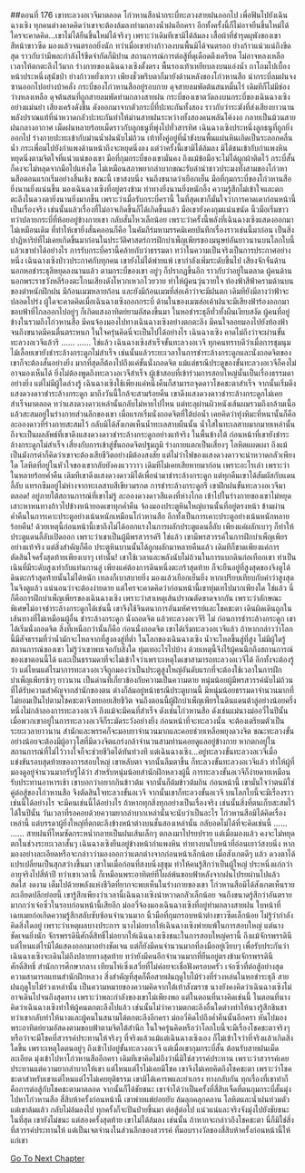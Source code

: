##ตอนที่ 176 เขาทะลวงอเวจีมาตลอด
โก่วหานสือนำกระบี่ทะลวงสายฝนออกไป เพื่อฟันไปยังเฉินฉางเซิง ทุกคนต่างคาดคิดว่าเขาจะต้องล้มลงท่ามกลางน้ำฝนอีกครา อีกทั้งครั้งนี้ก็ไม่อาจยืนขึ้นใหม่ได้ ใครจะคาดคิด...เขาไม่ได้ยืนขึ้นใหม่ได้จริงๆ เพราะว่าเดิมทีเขามิได้ล้มลง เสื้อผ้าที่ชำรุดผุพังของเขา สีหน้าขาวซีด มองแล้วจนตรอกยิ่งนัก ทว่าเมื่อเขาย่างก้าวลงบนพื้นมิได้จนตรอก ย่างก้าวแน่วแน่ถึงขีดสุด ราวกับว่ามีพละกำลังไร้ขีดจำกัดก็มิปาน
สถานการณ์การต่อสู้ที่ดุเดือดตึงเครียด ไม่อาจหลงเหลือเวลาให้ตกตะลึงไว้มาก ร่างกายของเฉินฉางเซิงตั้งตรง พื้นรองเท้าเหยียบลงบนแอ่งน้ำ ถาโถมไปเบื้องหน้าประหนึ่งสุนัขป่า ย่างก้าวหยั่งเทวา เพียงชั่วพริบตาก็มายังด้านหลังของโก่วหานสือ นำกระบี่ลมฝนจงซานออกไปอย่างบ้าคลั่ง
กระบี่ของโก่วหานสืออยู่รอบกาย ดุจสายลมพัดต้นสนหมื่นไร่ เดิมทีก็ไม่มีช่องว่างหลงเหลือ ดุจต้นสนที่ถูกสายลมพัดท่ามกลางสายฝน กระบี่ของเขาตวัดลงบนกระบี่ของเฉินฉางเซิงอย่างแม่นยำ เสียงเคร้งดังขึ้น ดังออกมาจากตัวกระบี่ที่ปะทะกันทั้งสอง ราวกับว่าระฆังที่ส่งเสียงยาวนาน
พลังปราณแท้ที่น่าหวาดกลัวปะทะกันทำให้ม่านสายฝนระหว่างทั้งสองคนพลันโค้งงอ กลายเป็นม้วนสายฝนกลางอากาศ เม็ดฝนหลายร้อยเม็ดราวกับลูกธนูที่พุ่งไปทั่วสารทิศ
เฉินฉางเซิงประหนึ่งลูกธนูที่ถูกยิ่งออกไป ร่างกายปะทะเข้ากับม่านน้ำฝนนับไม่ถ้วน เท้าทั้งคู่อยู่ที่น้ำขังบนพื้นแผ่นหินเกิดเป็นระลอกคลื่นน้ำ กระเพื่อมไปยังกำแพงด้านหน้าถึงจะหยุดนิ่งลง
แต่ว่าครั้งนี้เขามิได้ล้มลง มิได้ชนเข้ากับกำแพงหิน หยุดนิ่งตามจิตใจที่แน่วแน่ของเขา มือที่กุมกระบี่ของเขามั่นคง ถึงแม้ข้อมือจะไม่ได้ผูกผ้าติดไว้ กระบี่สั้นก็คงจะไม่หลุดจากมือไปแห่งใด ไม่เหมือนสภาพยากลำบากขณะรับลำนำชาวประมงทั้งสามของโก่วหานสือตอนแรกเริ่มอย่างสิ้นเชิง
ขณะนี้ เขาสงบนิ่ง จนถึงขนาดว่าเยือกเย็น
มือที่กุมกระบี่ของโก่วหานสือยิ่งนานยิ่งแน่นขึ้น มองเฉินฉางเซิงที่อยู่ตรงข้าม ท่าทางยิ่งนานยิ่งหนักอึ้ง ความรู้สึกไม่เข้าใจและตกตะลึงในดวงตายิ่งนานยิ่งมากขึ้น เพราะว่าเมื่อรับกระบี่ครานี้ ในที่สุดเขาก็มั่นใจว่าการคาดเดาก่อนหน้านี้เป็นเรื่องจริง เช่นนั้นแล้วเรื่องที่ไม่อาจเกิดขึ้นก็ได้เกิดขึ้นแล้ว
มือเขายังคงกุมแน่นขนัด นิ้วมือเริ่มขาว ทว่าปลายกระบี่ที่ห้อยอยู่ข้างกายเขา กลับสั่นไหวเล็กน้อย เพราะว่าครั้งนี้พลังที่เฉินฉางเซิงแสดงออกมาไม่เหมือนเดิม ที่ทำให้เขายิ่งสั่นคลอนก็คือ ในคัมภีร์มหามรรคมิเคยบันทึกเรื่องราวเช่นนี้มาก่อน เป็นสิ่งปาฏิหาริย์ที่ไม่เคยเกิดขึ้นมาก่อนในประวัติศาสตร์การฝึกบำเพ็ญเพียรของมนุษย์อันยาวนานบนโลกใบนี้ แล้วเขาทำได้อย่างไร
การรับกระบี่ครานี้คล้ายกับว่าธรรมดา ทว่าในความเป็นจริงเป็นการประกาศอย่างหนึ่ง
เฉินฉางเซิงป่าวประกาศกับทุกคน เขายังไม่ได้พ่ายแพ้ เขากำลังเพิ่มระดับขึ้นไป
เสียงจักจั่นด้านนอกหอชำระธุลีหยุดลงนานแล้ว ตามกระบี่ของเขา อยู่ๆ ก็ปรากฏขึ้นอีก ราวกับว่าอยู่ในตลาด ผู้คนด้านนอกพระราชวังหลีร้องตะโกนเสียงดังโหวกเหวกโวยวาย ทำให้ผู้คนวุ่นวายใจ
ท้องฟ้าสีฟ้าครามด้านบนของตำหนักฝึกฝน มีก้อนเมฆหลายก้อน และยังมีก้อนเมฆที่ส่อเค้าว่าจะมีฝนตก เดิมทียังมีลางว่าฟ้าจะปลอดโปร่ง ผู้ใดจะคาดคิดเมื่อเฉินฉางเซิงออกกระบี่ ด้านในของเมฆส่อเค้าฝนจะมีเสียงฟ้าร้องออกมา ขอบฟ้าที่ไกลออกไปอยู่ๆ ก็เกิดแสงอาทิตย์ยามอัสดงขึ้นมา
ในหอชำระธุลีทั่วทั้งผืนเงียบสงัด
ผู้คนที่อยู่ข้างในรวมถึงโก่วหานสือ มีคนจ้องมองไปทางเฉินฉางเซิงอย่างตกตะลึง มีคนใจลอยมองไปยังท้องฟ้า จนถึงขนาดมีคนตื่นตระหนก ในใจครุ่นคิดนี่จะเป็นไปได้อย่างไร
เฉินฉางเซิง คาดไม่ถึงว่าจะผ่านขั้นทะลวงอเวจีแล้วรึ
......
......
ใช่แล้ว เฉินฉางเซิงสำเร็จขั้นทะลวงอเวจี
ทุกคนทราบดีว่าเมื่อการชุมนุมไม้เลื้อยเขายังชำระล้างกระดูกไม่สำเร็จ เช่นนั้นแล้วระยะเวลาในการชำระล้างกระดูกและนั่งถอดจิตของเขาก็จะต้องสั้นอย่างยิ่ง มากที่สุดก็ต้องไปถึงแค่ขั้นนั่งถอดจิต แม้แต่ธรณีประตูของขั้นทะลวงอเวจีก็คงไม่อาจมองเห็นได้ ยิ่งไม่ต้องพูดถึงทะลวงอเวจีสำเร็จ ผู้เข้าสอบที่เข้าร่วมการสอบใหญ่นั้นเป็นเรื่องธรรมดาอย่างยิ่ง
แต่ไม่มีผู้ใดล่วงรู้ เฉินฉางเซิงใช้เพียงแค่หนึ่งคืนก็สามารถจุดดาวโชคชะตาสำเร็จ จากนั้นเริ่มดึงแสงดวงดาวชำระล้างกระดูก มาถึงวันนี้ใกล้จะสามร้อยคืน เขาดึงแสงดวงดาวชำระล้างกระดูกไม่เคยสำเร็จมาตลอด ทว่าแสงดวงดาวเหล่านั้นกลับไม่หายไปไหน แต่ทะลุผ่านผิวหนังเส้นผมรวมถึงกล้ามเนื้อ แล้วสะสมอยู่ในร่างกายส่วนลึกของเขา เมื่อแรกเริ่มนั่งถอดจิตที่ใต้บ่อน้ำ เคยคิดว่าทุ่งหิมะที่หนานั้นก็คือละอองดาวที่ร่างกายสะสมไว้ กลับมิได้สังเกตเห็นน้ำทะเลสาบผืนนั้น
น้ำใสในทะเลสาบมากมายเหล่านั้นถึงจะเป็นผลลัพธ์ที่เขาดึงแสงดวงดาวชำระล้างกระดูกอย่างแท้จริง
ในพื้นข้างใต้ ก่อนหน้าที่เขายังชำระล้างกระดูกไม่สำเร็จ เสี่ยงกับการเข้าสู่ขั้นถอดจิตปฐมภูมิ ร่างกายแตกเป็นเสี่ยงๆ โลหิตแผดเผา ถึงแม้เป็นมังกรดำก็คิดว่าเขาจะต้องเสียชีวิตอย่างมิต้องสงสัย แต่ไม่ว่าไฟของแสงดวงดาวจะน่าหวาดกลัวเพียงใด โลหิตที่อยู่ในหัวใจของเขากลับยังคงแวววาว เดิมทีไม่เคยเสียหายมาก่อน เพราะอะไรเล่า
เพราะว่าในหลายร้อยค่ำคืน เดิมทีเขาดึงแสงดวงดาวมิได้เพื่อนำมาชำระล้างกระดูก แต่ทุกคืนเขาได้สัมผัสกับแดนลี้ลับ แทรกซึมอยู่ไม่ห่างจากทะเลสาบสีเขียวมรกต การชำระล้างกระดูกรึ เขาฝึกฝนขั้นทะลวงอเวจีมาตลอด!
อยู่ภายใต้สถานการณ์ที่เขาไม่รู้ ละอองดวงดาวสีแดงที่ห่างไกล เข้าไปในร่างกายของเขาไม่หยุด เสาะหาหนทางก้าวไปข้างหน้ายอดเขาทุกค่ำคืน จ้องมองประตูหินใหญ่บานนั้นที่อยู่ตรงหน้า ข้ามผ่านค่ำคืนในการเคาะประตูอย่างเน้นหนักเหมือนโก่วหานสือ อีกทั้งเป็นการเคาะประตูอย่างเน้นหนักหลายร้อยคืน!
ด้วยเหตุนี้ก่อนหน้านี้เขาถึงไม่ได้ออกแรงในการผลักประตูแดนลี้ลับ เพียงแค่ผลักเบาๆ ก็ทำให้ประตูแดนลี้ลับเปิดออก เพราะว่าเขาเป็นผู้มีพรสวรรค์รึ ใช่แล้ว เขามีพรสวรรค์ในการฝึกบำเพ็ญเพียรอย่างแท้จริง แต่สิ่งสำคัญก็คือ ประตูหินบานนั้นได้ถูกผลักมาหลายคืนแล้ว เดิมทีก็ขาดเพียงแค่การตัดสินใจครั้งสุดท้ายเพียงเบาๆ เท่านั้น!
เขาใช้เวลาและพลังนับไม่ถ้วนในการแบกดินก่อเทือกเขา ทำเป็นเนินที่มีระดับสูงเท่ากับแท่นกานลู่ เพียงแค่ต้องการดินหนึ่งตะกร้าสุดท้าย ก็จะยืนอยู่ที่สูงสุดของจิงตูได้
ดินตะกร้าสุดท้ายนั้นไม่ได้หนัก เทลงก็เบาสบายยิ่ง มองแล้วเยือกเย็นยิ่ง หากเปรียบเทียบกับคำว่าสูงสุดในจิงตูแล้ว แน่นอนว่าจะต้องง่ายดาย แต่ใครจะคาดคิดว่าก่อนหน้านี้เขาทุ่มเทไปมากเพียงใด
ใช่แล้ว นี่ก็คือการฝึกบำเพ็ญเพียรของเฉินฉางเซิง
เพราะว่าสาเหตุเส้นปราณตัดขาดจากกัน เพราะว่าลักษณะพิเศษไม่อาจชำระล้างกระดูกได้เช่นนี้ เขาจึงใช้จินตนาการอันมหัศจรรย์และโชคชะตา เดินผิดเดินถูกในเส้นทางที่ไม่เหมือนผู้อื่น
ชำระล้างกระดูก นั่งถอดจิต แล้วทะลวงอเวจีรึ
ไม่ ก่อนการชำระล้างกระดูก เขาได้เริ่มนั่งถอดจิต
สิ่งที่เหนือกว่านั้นก็คือ ก่อนนั่งถอดจิต เขาได้เริ่มทะลวงอเวจีแล้ว
ถ้าหากกล่าวว่าโลกนี้มีสัจธรรมที่ว่าน้ำมักจะไหลจากที่สูงลงสู่ที่ต่ำ
ในโลกของเฉินฉางเซิง น้ำจะไหลขึ้นสู่ที่สูง
ไม่มีผู้ใดรู้สถานการณ์ของเขา ไม่รู้ว่าเขาพบเจอกับสิ่งใด ทุ่มเทอะไรไปบ้าง ด้วยเหตุนี้จึงไร้ผู้คนนึกถึงสถานการณ์ของเขาตอนนี้ได้ และเป็นธรรมดาที่จะไม่เข้าใจว่าเพราะเหตุใดเขาสามารถทะลวงอเวจีได้ อีกทั้งจะต้องรู้ว่า แต่ไหนแต่ไรมาการทะลวงอเวจีถูกมองว่าเป็นประตูสูงใหญ่อันดับแรกที่จะต้องใช้เวลาในการฝึกบำเพ็ญเพียรช้าๆ ยาวนาน เป็นด่านที่เกี่ยวข้องกับความเป็นความตาย หนุ่มน้อยผู้มีพรสวรรค์นับไม่ถ้วนที่ได้รับความสำคัญจากสำนักของตน ต่างก็ล้มอยู่หน้าธรณีประตูบานนี้ มีหนุ่มน้อยธรรมดาจำนวนมากที่ไม่ยอมเป็นไปตามโชคชะตาจึงทยอยเสียชีวิต จนถึงตอนนี้ผู้ฝึกบำเพ็ญเพียรในดินแดนต้าลู่อย่างน้อยครึ่งหนึ่งไม่กล้าลองการทะลวงอเวจี ถึงแม้จะมีคนที่สำเร็จ ดังเช่นโก่วหานสือ ดังเช่นแม่นางม่ออวี่ในปีนั้น เมื่อพวกเขาอยู่ในการทะลวงอเวจีก็ระมัดระวังอย่างยิ่ง ก่อนหน้าที่จะทะลวงนั้น จะต้องเตรียมตัวเป็นระยะเวลายาวนาน สำนักและพรรคก็จะมอบยาจำนวนมากและคอยช่วยเหลือพยุงดวงจิต ขณะทะลวงขั้น อย่างน้อยจะต้องมีผู้อาวุโสที่มีดวงจิตแกร่งกล้าจำนวนสามท่านคอยดูแลอยู่ข้างกาย หากตกอยู่ในสถานการณ์ที่ไม่ไว้วางใจก็จะช่วยชีวิตได้ทันท่วงที แต่เฉินฉางเซิง...อยู่ทะลวงขั้นทะลวงอเวจีเมื่อแข่งขันรอบสุดท้ายของการสอบใหญ่
เขาหลับตา จากนั้นลืมตาขึ้น ก็ทะลวงขั้นทะลวงอเวจีแล้ว
ทำให้ผู้ที่มองดูอยู่จำนวนมากรับรู้ได้ว่า สำหรับหนุ่มน้อยสำนักฝึกหลวงผู้นี้ การทะลวงขั้นอเวจีก็ง่ายดายเหมือนรับประทานอาหารเช้า เขาบอกว่าอยากกินข้าวต้ม จากนั้นก็ต้มข้าวต้มกิน ก่อนหน้านี้ เขามั่นใจว่าตนมิใช่คู่ต่อสู้ของโก่วหานสือ จึงตัดสินใจทะลวงขั้นอเวจี จากนั้นเขาก็ทะลวงขั้นอเวจี
บนโลกใบนี้จะมีเรื่องราวเช่นนี้ได้อย่างไร จะมีคนเช่นนี้ได้อย่างไร ถ้าหากทุกสิ่งทุกอย่างเป็นเรื่องจริง เช่นนั้นสิ่งที่ตนเก็บสะสมไว้ได้ในปีนั้น วันเวลาที่รอคอยด้วยความยากลำบากเหล่านั้นจะนับว่าเป็นอะไร โก่วหานสือมิได้คิดเรื่องเหล่านี้ แต่บรรดาผู้ยิ่งใหญ่ที่ตกตะลึงข้างหน้าต่างบนชั้นสองเหล่านั้น กลับอดไม่ได้ที่จะคิดเช่นนี้
......
......
สายฝนที่โหมซัดกระหน่ำกลายเป็นฝนเส้นเล็กๆ ตกลงมาโปรยปราย แต่เมื่อมองแล้ว คงจะไม่หยุดตกในช่วงระยะเวลาสั้นๆ
เฉินฉางเซิงยืนอยู่ข้างหน้ากำแพงหิน ท่าทางบนใบหน้าที่อ่อนเยาว์สงบนิ่ง หากมองอย่างละเอียดหรือจะกล่าวว่ามองออกว่าแตกต่างจากก่อนหน้าเล็กน้อย เมื่อสังเกตดีๆ แล้ว ดวงตาได้แปรเปลี่ยนเป็นสุกสว่างขึ้นมา
เขาในเมื่อก่อนที่สงบนิ่งสุขุม ทำให้คนรู้สึกว่าเป็นผู้ใหญ่ ประหนึ่งแก่กว่าอายุจริงไปสี่ห้าปี ทว่าเขาเวลานี้ ก็เหมือนพระอาทิตย์ที่โผล่พ้นขอบฟ้าหลังจากฝนโปรยผ่านไปแล้ว
สดใส งดงาม เต็มไปด้วยพลังแห่งชีวิตที่ยากจะพบเห็นในร่างกายของเขา
โก่วหานสือมิได้สังเกตเห็นรายละเอียดปลีกย่อยนี้ เขารู้สึกเพียงว่าเวลานี้เฉินฉางเซิงน่าหวาดกลัวเล็กน้อย จนถึงขนาดรู้สึกว่าอันตรายมากกว่าเจ๋อซิ่วในรอบก่อนหน้านี้เสียอีก
ม่ออวี่จ้องมองเฉินฉางเซิงที่อยู่ท่ามกลางสายฝน ใบหน้าที่เฉยเมยก่อเกิดความรู้สึกสลับซับซ้อนจำนวนมาก นิ้วมือที่กุมกรอบหน้าต่างขาวซีดเล็กน้อย ไม่รู้ว่ากำลังคิดสิ่งใดอยู่
เพราะว่าเหตุผลบางประการ นางไม่อยากให้เฉินฉางเซิงพ่ายแพ้ในการสอบใหญ่ แต่นางชัดเจนยิ่งนัก จักรพรรดินีศักดิ์สิทธิ์ไม่อยากให้เฉินฉางเซิงชนะในการสอบใหญ่ครานี้ ถึงแม้จักรพรรดินีแต่ไหนแต่ไรมิได้แสดงออกมาอย่างชัดเจน แต่ก็ยังมีคนจำนวนมากที่ลงมืออยู่เงียบๆ เพื่อรับประกันว่าเฉินฉางเซิงจะเดินไม่ถึงปลายทางสุดท้าย
ทว่ายังมีคนอีกจำนวนมากที่ยืนอยู่ตรงข้ามจักรพรรดินีศักดิ์สิทธิ์
สำนักการศึกษากลาง เทียนไห่เซิ่งเสวี่ยที่ไม่ค่อยจะเชื่อฟังครอบครัว เจ๋อซิ่วที่ต่อสู้อย่างสุดความสามารถแทนสำนักฝึกหลวง สิ่งสำคัญที่สุดก็คือสายฝนฤดูใบไม้ร่วงที่ร่วงหล่นในหอชำระธุลี
สายฝนฤดูใบไม้ร่วงเหล่านั้น เป็นความหมายของความคิดจากใต้เท้าสังฆราช
นางยังคงคิดว่าเฉินฉางเซิงไม่อาจเดินไปจนถึงสุดทาง เพราะว่าพละกำลังของเขาไม่เพียงพอ แต่ในตอนที่นางคิดเช่นนี้ ในตอนที่นางคิดว่าเฉินฉางเซิงทำให้ผู้คนตกตะลึงไปแล้ว เช่นนั้นไม่ว่าความตกตะลึงอื่นใดต่างทำให้นางรู้สึกชินชา ทว่าเขากลับทำให้นางและผู้คนในสนามได้ตกตะลึงอีกครา
ม่ออวี่คิดไปถึงค่ำคืนนั้นอีกครา หันไปมองพระอาทิตย์ยามอัสดงตามขอบฟ้าตามจิตใต้สำนึก ในใจครุ่นคิดหรือว่าโลกใบนี้จะมีเรื่องโชคชะตาจริงๆ หรือว่าจะมีโชคที่สวรรค์ประทานให้จริงๆ
ที่จริงแล้วแม้แต่เฉินฉางเซิงเอง ก็ไม่เข้าใจว่าที่จริงแล้วเกิดสิ่งใดขึ้น เพราะเหตุใดตนอยู่ๆ ถึงเข้าไปอยู่ขั้นทะลวงอเวจี
แต่เมื่อเขากุมกระบี่สั้น ต้อนรับสายฝนเม็ดละเอียด มุ่งเข้าไปหาโก่วหานสืออีกครา เดิมทีเขาคิดไม่ถึงว่านี่มิใช่สวรรค์ประทาน เพราะว่าสวรรค์เคยประทานแต่ความยากลำบากให้เขา แต่ไหนแต่ไรไม่เคยมีโชค เขาจึงไม่เคยคิดถึงโชคชะตา เพราะว่าโชคชะตาสำหรับเขาแต่ไหนแต่ไรไม่เคยยุติธรรม เขามิได้เคารพและยำเกรง ทางกลับกัน ทุกเรื่องที่เขาทำก็คือการต่อสู้กับโชคชะตามาตลอด จากนั้นก็ได้ชัยชนะ
เขาจำได้ว่าเป็นครั้งที่สี่สิบเจ็ดที่ตนกุมกระบี่สั้นมุ่งไปหาโก่วหานสือ
สี่สิบห้าครั้งก่อนหน้านี้ เขาพ่ายแพ้ย่อยยับ ล้มลุกคลุกคลาน โลหิตและน้ำฝนท่วมตัว แต่เขาล้มแล้ว กลับไม่ล้มลงไป
ทุกครั้งก็จะปีนป่ายขึ้นมา ต่อสู้ต่อไป แน่วแน่และจริงจังมุ่งไปยังชัยชนะ
ในที่สุด เขายังไม่ชนะ แต่สองครั้งสุดท้าย เขาไม่ได้ล้มลง
เช่นนั้น ถ้าหากจะกล่าวถึงโชคชะตา นี่ก็มิใช่สิ่งที่สวรรค์ประทานให้ แต่เป็นเจตจำนงในส่วนลึกของสวรรค์ ที่มอบรางวัลของสี่สิบห้าครั้งก่อนหน้านี้ให้แก่เขา


[Go To Next Chapter]( ./178.md)